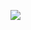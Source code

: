 <a href="gitpets.herokuapp.com/user/paigevenuto"><img src="gitpets.herokuapp.com/pet/paigevenuto"></a>
